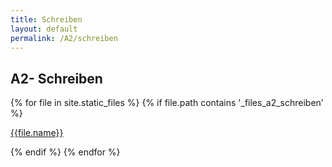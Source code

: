 ```yaml
---
title: Schreiben
layout: default
permalink: /A2/schreiben
---
```


## A2- Schreiben
<div>
{% for file in site.static_files %}
    {% if file.path contains '_files_a2_schreiben' %}   
        <p> 
            <a href="{{site.url}}{{file.path}}" target="_blank" rel="noopener noreferrer">{{file.name}}</a>
        </p>
    {% endif %}
{% endfor %}
</div>


